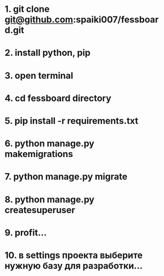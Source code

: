 # 1. git clone git@github.com:spaiki007/fessboard.git
# 2. install python, pip
# 3. open terminal
# 4. cd fessboard directory
# 5. pip install -r requirements.txt
# 6. python manage.py makemigrations
# 7. python manage.py migrate
# 8. python manage.py createsuperuser
# 9. profit...
# 10. в settings проекта выберите нужную базу для разработки...
